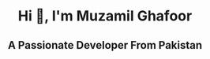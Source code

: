 <h1 align="center">Hi 👋, I'm Muzamil Ghafoor</h1>
<h2 align="center">A Passionate Developer From Pakistan</h2>
